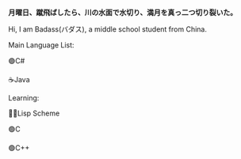 **月曜日、蹴飛ばしたら、川の水面で水切り、満月を真っ二つ切り裂いた。**

Hi, I am Badass(バダス), a middle school student from China.

Main Language List:  

🟣C#

☕Java 

Learning:

🧙‍♂️Lisp Scheme

🟢C

🟢C++
<!--
### Hi there 👋

**GitBADASS/GitBADASS** is a ✨ _special_ ✨ repository because its `README.md` (this file) appears on your GitHub profile.

Here are some ideas to get you started:

- 🔭 I’m currently working on ...
- 🌱 I’m currently learning ...
- 👯 I’m looking to collaborate on ...
- 🤔 I’m looking for help with ...
- 💬 Ask me about ...
- 📫 How to reach me: ...
- 😄 Pronouns: ...
- ⚡ Fun fact: ...
-->
